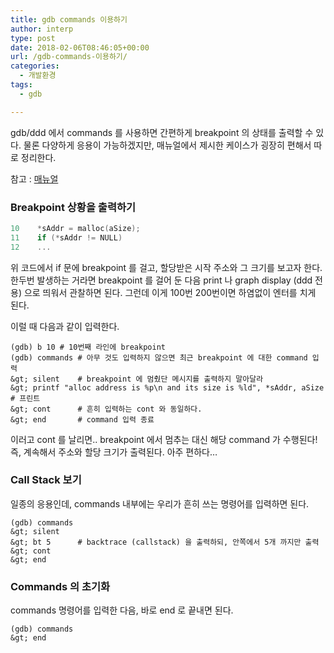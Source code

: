 ```yaml
---
title: gdb commands 이용하기
author: interp
type: post
date: 2018-02-06T08:46:05+00:00
url: /gdb-commands-이용하기/
categories:
  - 개발환경
tags:
  - gdb

---
```

gdb/ddd 에서 commands 를 사용하면 간편하게 breakpoint 의 상태를 출력할 수 있다. 물론 다양하게 응용이 가능하겠지만, 매뉴얼에서 제시한 케이스가 굉장히 편해서 따로 정리한다.

참고 : [매뉴얼][1]

### Breakpoint 상황을 출력하기

```cpp
10    *sAddr = malloc(aSize);
11    if (*sAddr != NULL)
12    ...
```

위 코드에서 if 문에 breakpoint 를 걸고, 할당받은 시작 주소와 그 크기를 보고자 한다. 한두번 발생하는 거라면 breakpoint 를 걸어 둔 다음 print 나 graph display (ddd 전용) 으로 띄워서 관찰하면 된다. 그런데 이게 100번 200번이면 하염없이 엔터를 치게 된다.

이럴 때 다음과 같이 입력한다.

```plain
(gdb) b 10 # 10번째 라인에 breakpoint
(gdb) commands # 아무 것도 입력하지 않으면 최근 breakpoint 에 대한 command 입력
&gt; silent    # breakpoint 에 멈췄단 메시지를 출력하지 말아달라
&gt; printf "alloc address is %p\n and its size is %ld", *sAddr, aSize # 프린트
&gt; cont      # 흔히 입력하는 cont 와 동일하다.
&gt; end       # command 입력 종료
```

이러고 cont 를 날리면.. breakpoint 에서 멈추는 대신 해당 command 가 수행된다! 즉, 계속해서 주소와 할당 크기가 출력된다. 아주 편하다&#8230;

### Call Stack 보기

일종의 응용인데, commands 내부에는 우리가 흔히 쓰는 명령어를 입력하면 된다.

```plain
(gdb) commands
&gt; silent
&gt; bt 5      # backtrace (callstack) 을 출력하되, 안쪽에서 5개 까지만 출력
&gt; cont
&gt; end
```

### Commands 의 초기화

commands 명령어를 입력한 다음, 바로 end 로 끝내면 된다.

```plain
(gdb) commands
&gt; end
```

 [1]: http://sourceware.org/gdb/onlinedocs/gdb/Break-Commands.html
